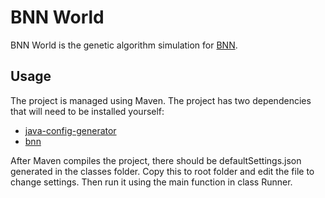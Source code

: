 # BNN World

BNN World is the genetic algorithm simulation for [BNN](https://github.com/pateichler/bnn-world).

## Usage

The project is managed using Maven. The project has two dependencies that will need to be installed yourself:

- [java-config-generator](https://github.com/pateichler/java-config-generator)
- [bnn](https://github.com/pateichler/bnn)

After Maven compiles the project, there should be defaultSettings.json generated in the classes folder. Copy this to root folder and edit the file to change settings. Then run it using the main function in class Runner.
